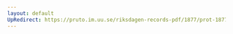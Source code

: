 ```yaml
---
layout: default
UpRedirect: https://pruto.im.uu.se/riksdagen-records-pdf/1877/prot-1877--ak--026.pdf
---
```

